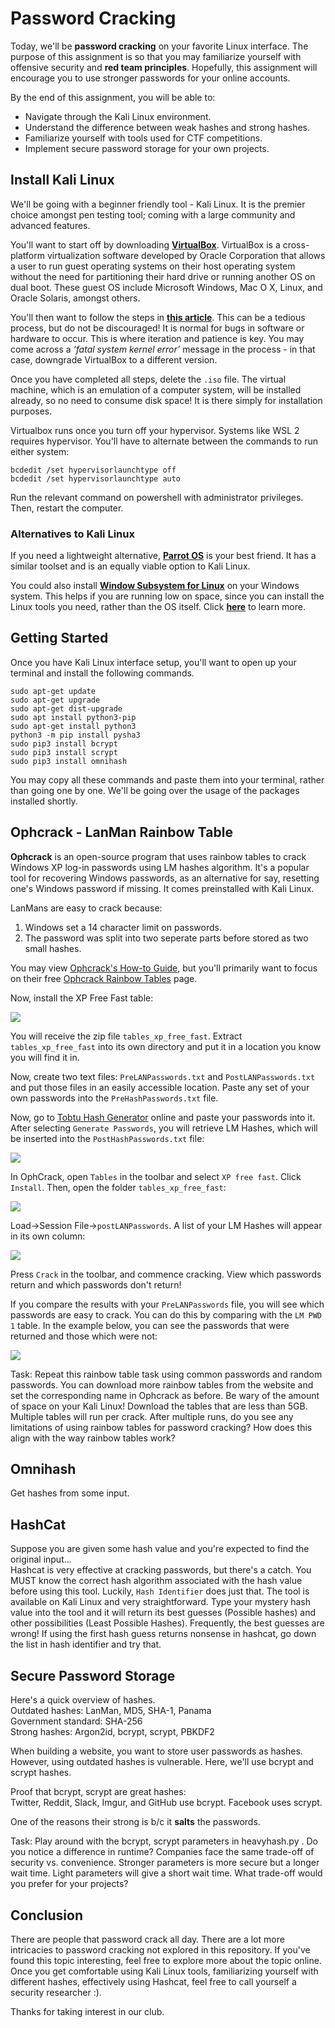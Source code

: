 # Password Cracking

Today, we'll be **password cracking** on your favorite Linux interface.  The purpose of this assignment is so that you may familiarize yourself with offensive security and **red team principles**. Hopefully, this assignment will encourage you to use stronger passwords for your online accounts.

By the end of this assignment, you will be able to:  
- Navigate through the Kali Linux environment.
- Understand the difference between weak hashes and strong hashes.
- Familiarize yourself with tools used for CTF competitions.
- Implement secure password storage for your own projects.

## Install Kali Linux

We'll be going with a beginner friendly tool - Kali Linux. It is the premier choice amongst pen testing tool; coming with a large community and advanced features.

You'll want to start off by downloading **[VirtualBox](https://www.virtualbox.org/)**. VirtualBox is a cross-platform virtualization software developed by Oracle Corporation that allows a user to run guest operating systems on their host operating system without the need for partitioning their hard drive or running another OS on dual boot. These guest OS include Microsoft Windows, Mac O X, Linux, and Oracle Solaris, amongst others.

You'll then want to follow the steps in [**this article**](https://phoenixnap.com/kb/how-to-install-kali-linux-on-virtualbox). This can be a tedious process, but do not be discouraged! It is normal for bugs in software or hardware to occur. This is where iteration and patience is key. You may come across a *‘fatal system kernel error’* message in the process - in that case, downgrade VirtualBox to a different version.

Once you have completed all steps, delete the `.iso` file. The virtual machine, which is an emulation of a computer system, will be installed already, so no need to consume disk space! It is there simply for installation purposes.

Virtualbox runs once you turn off your hypervisor. Systems like WSL 2 requires hypervisor. You'll have to alternate between the commands to run either system:  
```
bcdedit /set hypervisorlaunchtype off  
bcdedit /set hypervisorlaunchtype auto  
```
Run the relevant command on powershell with administrator privileges. Then, restart the computer. 

### Alternatives to Kali Linux

If you need a lightweight alternative, **[Parrot OS](https://parrotsec.org/docs/installation.html)** is your best friend. It has a similar toolset and is an equally viable option to Kali Linux.

You could also install **[Window Subsystem for Linux](https://docs.microsoft.com/en-us/windows/wsl/install)** on your Windows system. This helps if you are running low on space, since you can install the Linux tools you need, rather than the OS itself. Click **[here](https://simontaplin.net/2019/03/29/how-to-install-all-the-penetration-testing-tools-in-kali-linux-for-windows-subsystem-for-linux/)** to 
learn more.

## Getting Started

Once you have Kali Linux interface setup, you'll want to open up your terminal and install the following commands.

```
sudo apt-get update 
sudo apt-get upgrade
sudo apt-get dist-upgrade 
sudo apt install python3-pip 
sudo apt-get install python3 
python3 -m pip install pysha3 
sudo pip3 install bcrypt 
sudo pip3 install scrypt 
sudo pip3 install omnihash 
```

You may copy all these commands and paste them into your terminal, rather than going one by one. We'll be going over the usage of the packages installed shortly.

## Ophcrack - LanMan Rainbow Table

**Ophcrack** is an open-source program that uses rainbow tables to crack Windows XP log-in passwords using LM hashes algorithm. It's a popular tool for recovering Windows passwords, as an alternative for say, resetting one's Windows password if missing. It comes preinstalled with Kali Linux.  

LanMans are easy to crack because:  
1. Windows set a 14 character limit on passwords.  
2. The password was split into two seperate parts before stored as two small hashes.

You may view [Ophcrack's How-to Guide](https://sourceforge.net/p/ophcrack/wiki/ophcrack%20Howto/), but you'll primarily want to focus on their free [Ophcrack Rainbow Tables](https://ophcrack.sourceforge.io/tables.php) page.

Now, install the XP Free Fast table:

![](image/README/1634721406140.png)

You will receive the zip file `tables_xp_free_fast`. Extract `tables_xp_free_fast` into its own directory and put it in a location you know you will find it in.

Now, create two text files: `PreLANPasswords.txt` and `PostLANPasswords.txt` and put those files in an easily accessible location. Paste any set of your own passwords into the `PreHashPasswords.txt` file.

Now, go to [Tobtu Hash Generator](https://tobtu.com/lmntlm.php) online and paste your passwords into it. After selecting `Generate Passwords`, you will retrieve LM Hashes, which will be inserted into the `PostHashPasswords.txt` file:

![](image/README/1634721434251.png)

In OphCrack, open `Tables` in the toolbar and select `XP free fast`. Click `Install`. Then, open the folder `tables_xp_free_fast`:

![](image/README/1634721456406.png)

Load->Session File->`postLANPasswords`. A list of your LM Hashes will appear in its own column:

![](image/README/1634721476082.png)

Press `Crack` in the toolbar, and commence cracking. View which passwords return and which passwords don't return!

If you compare the results with your `PreLANPasswords` file, you will see which passwords are easy to crack. You can do this by comparing with the `LM PWD 1` table. In the example below, you can see the passwords that were returned and those which were not:

![](image/README/1634721544901.png)  

Task: Repeat this rainbow table task using common passwords and random passwords. You can download more rainbow tables from the website and set the corresponding name in Ophcrack as before. Be wary of the amount of space on your Kali Linux! Download the tables that are less than 5GB. Multiple tables will run per crack. After multiple runs, do you see any limitations of using rainbow tables for password cracking? How does this align with the way rainbow tables work?

## Omnihash

Get hashes from some input.

## HashCat

Suppose you are given some hash value and you're expected to find the original input...  
Hashcat is very effective at cracking passwords, but there's a catch. You MUST know the correct hash algorithm associated with the hash value before using this tool. Luckily, `Hash Identifier` does just that. The tool is available on Kali Linux and very straightforward. Type your mystery hash value into the tool and it will return its best guesses (Possible hashes) and other possibilities (Least Possible Hashes). Frequently, the best guesses are wrong! If using the first hash guess returns nonsense in hashcat, go down the list in hash identifier and try that.  

## Secure Password Storage  

Here's a quick overview of hashes.  
Outdated hashes: LanMan, MD5, SHA-1, Panama  
Government standard: SHA-256  
Strong hashes: Argon2id, bcrypt, scrypt, PBKDF2  

When building a website, you want to store user passwords as hashes. However, using outdated hashes is vulnerable. Here, we'll use bcrypt and scrypt hashes.  

Proof that bcrypt, scrypt are great hashes:  
Twitter, Reddit, Slack, Imgur, and GitHub use bcrypt.
Facebook uses scrypt.  

One of the reasons their strong is b/c it **salts** the passwords.  

Task: Play around with the bcrypt, scrypt parameters in heavyhash.py . Do you notice a difference in runtime? Companies face the same trade-off of security vs. convenience. Stronger parameters is more secure but a longer wait time. Light parameters will give a short wait time. What trade-off would you prefer for your projects?  

## Conclusion  

There are people that password crack all day. There are a lot more intricacies to password cracking not explored in this repository. If you've found this topic interesting, feel free to explore more about the topic online. Once you get comfortable using Kali Linux tools, familiarizing yourself with different hashes, effectively using Hashcat, feel free to call yourself a security researcher :).  

Thanks for taking interest in our club.
